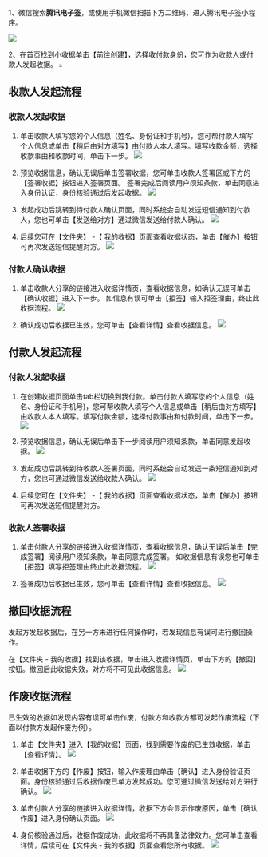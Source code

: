 1、微信搜索**腾讯电子签**，或使用手机微信扫描下方二维码，进入腾讯电子签小程序。

<img src="https://main.qcloudimg.com/raw/107601fe1ae36097958fcfed1c61b8ea.png" style="zoom: 100%;" />

2、在首页找到小收据单击【前往创建】，选择收付款身份，您可作为收款人或付款人发起收据。
<img src="https://main.qcloudimg.com/raw/797f533167195440027a8300054fd620.png" style="zoom:40%;" />



## 收款人发起流程

### 收款人发起收据

1. 单击收款人填写您的个人信息（姓名、身份证和手机号)，您可帮付款人填写个人信息或单击【稍后由对方填写】由付款人本人填写。填写收款金额，选择收款事由和收款时间，单击下一步。
![](https://main.qcloudimg.com/raw/267ddda69647e7aaf71e478127e62121.png)

2. 预览收据信息，确认无误后单击签署收据，您可单击收款人签署区或下方的【签署收据】按钮进入签署页面。
    签署完成后阅读用户须知条款，单击同意进入身份认证，身份核验通过后发起收据。
    ![](https://main.qcloudimg.com/raw/ba27caedf0b159330d0a09c6c5c6c13d.png)
3. 发起成功后跳转到待付款人确认页面，同时系统会自动发送短信通知到付款人，您也可单击【发送给对方】通过微信发送给付款人确认。
    ![](https://main.qcloudimg.com/raw/629b7a27a5a61861e0f79c4ff67c9ff9.png)
4. 后续您可在【文件夹】 -【 我的收据】页面查看收据状态，单击【催办】按钮可再次发送短信提醒对方。
    ![](https://main.qcloudimg.com/raw/6845f7e62c4132cc4596604e6d052944.png)

### 付款人确认收据

1. 单击收款人分享的链接进入收据详情页，查看收据信息，如确认无误可单击【确认收据】进入下一步。
	如信息有误可单击【拒签】输入拒签理由，终止此收据流程。
![](https://main.qcloudimg.com/raw/bcc6364f81153f6c0ac2de0fa19470da.png)


2. 确认成功后收据已生效，您可单击【查看详情】查看收据信息。
![](https://main.qcloudimg.com/raw/cf788c438aa0d31c1ac39d347f4206be.png)



## 付款人发起流程

### 付款人发起收据

1. 在创建收据页面单击tab栏切换到我付款。单击付款人填写您的个人信息（姓名、身份证和手机号)，您可帮收款人填写个人信息或单击【稍后由对方填写】由收款人本人填写。填写付款金额，选择付款事由和付款时间，单击下一步。
![](https://main.qcloudimg.com/raw/aae05f3f0c4feb6447f61afeadf75b1a.png)

2. 预览收据信息，确认无误后单击下一步阅读用户须知条款，单击同意发起收据。
![](https://main.qcloudimg.com/raw/fd7a7ab19b67fe584d39522508d60801.png)

3. 发起成功后跳转到待收款人签署页面，同时系统会自动发送一条短信通知到对方，您也可通过微信发送给收款人确认。
![](https://main.qcloudimg.com/raw/610caa9a2a0aaecb2b9e08f790ce122e.png)

4. 后续您可在【文件夹】 -【 我的收据】页面查看收据状态，单击【催办】按钮可再次发送短信提醒对方。



### 收款人签署收据

1. 单击付款人分享的链接进入收据详情页，查看收据信息，确认无误后单击【完成签署】阅读用户须知条款，单击同意完成签署。
如收据信息有误您也可单击【拒签】填写拒签理由终止此收据流程。
![](https://main.qcloudimg.com/raw/5f5533f0ca66ee5e0a44638a76d1bec6.png)



2. 签署成功后收据已生效，您可单击【查看详情】查看收据信息。
![](https://main.qcloudimg.com/raw/209c8423ddc8c1c8de023edc9a476950.png)

## 撤回收据流程
发起方发起收据后，在另一方未进行任何操作时，若发现信息有误可进行撤回操作。

在【文件夹 - 我的收据】找到该收据，单击进入收据详情页，单击下方的【撤回】按钮。撤回后此收据失效，对方将不可见此收据信息。
![](https://main.qcloudimg.com/raw/d86298c65796e41daf587059ccaf6a43.png)




## 作废收据流程

已生效的收据如发现内容有误可单击作废，付款方和收款方都可发起作废流程（下面以付款方发起作废为例）。

1. 单击【文件夹】进入【我的收据】页面，找到需要作废的已生效收据，单击【查看详情】。
![](https://main.qcloudimg.com/raw/444ed5dd9071371591d041634f4b66f5.png)

2. 单击收据下方的【作废】按钮，输入作废理由单击【确认】进入身份验证页面。身份核验通过后收据作废已单方发起成功。您可通过微信发送给对方进行确认。
![](https://main.qcloudimg.com/raw/1a37d056733e75b6130119da60bc719b.png)
3. 单击付款人分享的链接进入收据详情，收据下方会显示作废原因，单击【确认作废】进入身份确认页面。
![](https://main.qcloudimg.com/raw/46a40cbffbab56a5d0557ed5ec9ee350.png)

4. 身份核验通过后，收据作废成功，此收据将不再具备法律效力。您可单击查看详情，后续可在【文件夹 - 我的收据】页面查看您所有收据。
![](https://main.qcloudimg.com/raw/ace7620a191aafdb4d072d2ca304cef1.png)
